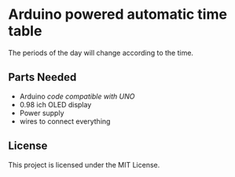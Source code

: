# Arduino powered automatic time table

The periods of the day will change according to the time.

## Parts Needed

* Arduino *code compatible with UNO*
* 0.98 ich OLED display
* Power supply
* wires to connect everything

## License

This project is licensed under the MIT License.
